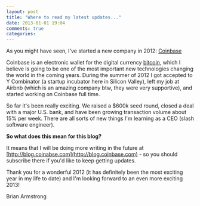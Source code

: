 ```yaml
---
layout: post
title: "Where to read my latest updates..."
date: 2013-01-01 19:04
comments: true
categories: 
---
```


As you might have seen, I've started a new company in 2012: [Coinbase](https://coinbase.com)

Coinbase is an electronic wallet for the digital currency [bitcoin](http://en.wikipedia.org/wiki/Bitcoin), which I believe is going to be one of the most important new technologies changing the world in the coming years.  During the summer of 2012 I got accepted to Y Combinator (a startup incubator here in Silicon Valley), left my job at Airbnb (which is an amazing company btw, they were very supportive), and started working on Coinbase full time.

So far it's been really exciting.  We raised a $600k seed round, closed a deal with a major U.S. bank, and have been growing transaction volume about 15% per week.  There are all sorts of new things I'm learning as a CEO (slash software engineer).

<strong>So what does this mean for this blog?</strong>

It means that I will be doing more writing in the future at [http://blog.coinabse.com](http://blog.coinbase.com) - so you should subscribe there if you'd like to keep getting updates.

Thank you for a wonderful 2012 (it has definitely been the most exciting year in my life to date) and I'm looking forward to an even more exciting 2013!

Brian Armstrong